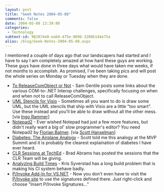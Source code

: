 ```yaml
---
layout: post
title: "Geek Notes 2004-05-08"
comments: false
date: 2004-05-08 13:39:00
categories:
 - Technology
subtext-id: 982074e0-eab9-475e-8096-3280b144e75a
alias: /blog/Geek-Notes-2004-05-08.aspx
---
```



I mentioned a couple of days ago that our landscapers had started and I have to say I am completely amazed at how hard these guys are working. These guys have done in three days what would have taken me weeks, if not months to accomplish. As promised, I've been taking pics and will post the whole series on Monday or Tuesday when they are done.

  * [To ReleaseComObject or Not](http://samgentile.com/blog/archive/2004/04/28/11476.aspx) - Sam Gentile posts some links about the various COM-to-.NET Interop challenges, specifically focusing on when and when not to call ReleaseComObject.
  * [UML Stencils for Visio](http://www.phruby.com/stencildownload.html) - Sometimes all you want to do is draw some UML, but the UML stencils that ship with Visio are a little "too smart". Use these instead and you'll be able to draw without all the other mess. [via [Ingo Rammer](http://www.ingorammer.com/weblog/archives/001371.html)]
  * [Notepad2](http://www.flos-freeware.ch/notepad2.html) - Ever wished Notepad had just a few more features, but didn't really want a big ol' slow programmer's editor? You need Notepad2 by [Florian Balmer](http://www.flos-freeware.ch/index.html). [via [Scott Hanselman](http://www.hanselman.com/blog/PermaLink.aspx?guid=ad1bdaf7-41a7-4e47-ba20-ca0c3f68d604)]
  * [Diabetes: The Airplane Analogy](http://www.hanselman.com/blog/PermaLink.aspx?guid=fb2200b1-af06-4908-ab8b-ab22c1b49ca7) - Scott told me this analogy at the MVP Summit and it is probably the clearest explaination of diabetes I have ever heard.
  * [CLR Sessions at TechEd](http://blogs.msdn.com/brada/archive/2004/05/06/127637.aspx) - Brad Abrams has posted the sessions that the CLR Team will be giving.
  * [Analyzing Build Times](http://weblogs.ilg.com/KSyverstad/archive/2004/05/06/326.aspx) - Kris Syverstad has a long build problem that is making his CI system behave badly.
  * [P/Invoke Add-In for VS.NET](http://www.gotdotnet.com/Community/UserSamples/Details.aspx?SampleGuid=75122f62-5459-4364-b9ba-7b5e6a4754fe) - Now you don't even have to visit the [P/Invoke site](http://www.pinvoke.net/) to use the signatures defined there. Just right-click and choose "Insert P/Invoke Signatures..."
